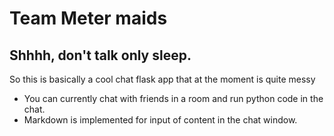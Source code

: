 # Team Meter maids
## Shhhh, don't talk only sleep.
So this is basically a cool chat flask app that at the moment is quite messy

* You can currently chat with friends in a room and run python code in the chat.
* Markdown is implemented for input of content in the chat window.  

